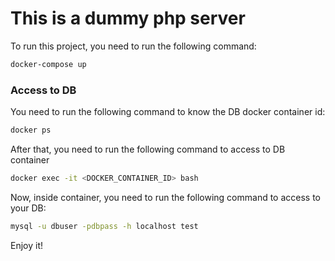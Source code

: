 # This is a dummy php server

To run this project, you need to run the following command:
```bash
docker-compose up
```

### Access to DB

You need to run the following command to know the DB docker container id:
```bash
docker ps
```

After that, you need to run the following command to access to DB container
```bash
docker exec -it <DOCKER_CONTAINER_ID> bash
```

Now, inside container, you need to run the following command to access to your DB:
```bash
mysql -u dbuser -pdbpass -h localhost test
```

Enjoy it!
